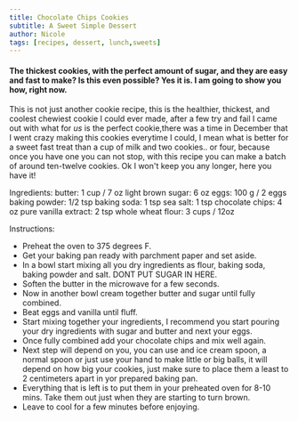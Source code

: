 ```yaml
---
title: Chocolate Chips Cookies
subtitle: A Sweet Simple Dessert 
author: Nicole
tags: [recipes, dessert, lunch,sweets]
---
```


#### The thickest cookies, with the perfect amount of sugar, and they are easy and fast to make? Is this even possible? Yes it is. I am going to show you how, right now.

This is not just another cookie recipe, this is the healthier, thickest, and coolest chewiest cookie I could ever made, after a few try and fail I came out with what for *us* is the perfect cookie,there was a time in December that I went crazy making this cookies everytime I could, I mean what is better for a sweet fast treat than a cup of milk and two cookies.. or four, because once you have one you can not stop, with this recipe you can make a batch of around ten-twelve cookies. Ok I won't keep you any longer, here you have it!

Ingredients:
  butter: 1 cup / 7 oz
  light brown sugar: 6 oz 
  eggs: 100 g / 2 eggs
  baking powder: 1/2 tsp 
  baking soda: 1 tsp
  sea salt: 1 tsp
  chocolate chips: 4 oz
  pure vanilla extract: 2 tsp
  whole wheat flour: 3 cups / 12oz

Instructions:
  - Preheat the oven to 375 degrees F. 
  - Get your baking pan ready with parchment paper and set aside.
  - In a bowl start mixing all you dry ingredients as flour, baking soda, baking powder and salt. DONT PUT SUGAR IN HERE.
  - Soften the butter in the microwave for a few seconds.
  - Now in another bowl cream together butter and sugar until fully combined.
  - Beat eggs and vanilla until fluff.
  - Start mixing together your ingredients, I recommend you start pouring your dry ingredients with sugar and butter and next your eggs. 
  - Once fully combined add your chocolate chips and mix well again.
  - Next step will depend on you, you can use and ice cream spoon, a normal spoon or just use your hand to make little or big balls, it will depend on how big your cookies, just make sure to place them a least to 2 centimeters apart in yor prepared baking pan.
  - Everything that is left is to put them in your preheated oven for 8-10 mins. Take them out just when they are starting to turn brown.
  - Leave to cool for a few minutes before enjoying.